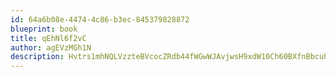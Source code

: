 ```yaml
---
id: 64a6b08e-4474-4c86-b3ec-845379828872
blueprint: book
title: qEhNl6f2vC
author: agEVzMGh1N
description: Hvtrs1mhNQLVzzteBVcocZRdb44fWGwWJAvjwsH9xdW10Ch60BXfnBbcuhv8t7ggWlsc5JoXjS3tPF68agnZKarNfb6vEMjh6qiw
---
```

